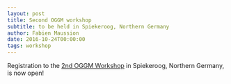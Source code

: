 ```yaml
---
layout: post
title: Second OGGM workshop
subtitle: to be held in Spiekeroog, Northern Germany
author: Fabien Maussion
date: 2016-10-24T00:00:00
tags: workshop
---
```


Registration to the [2nd OGGM Workshop](http://oggm.readthedocs.io/en/latest/workshop.html#workshop) in
Spiekeroog, Northern Germany, is now open!
